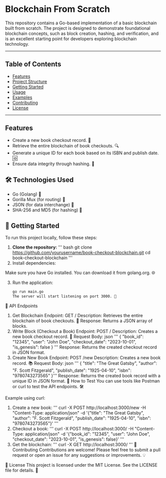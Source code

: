 # Blockchain From Scratch

This repository contains a Go-based implementation of a basic blockchain built from scratch. The project is designed to demonstrate foundational blockchain concepts, such as block creation, hashing, and verification, and is an excellent starting point for developers exploring blockchain technology.

---

## Table of Contents

- [Features](#features)
- [Project Structure](#project-structure)
- [Getting Started](#getting-started)
- [Usage](#usage)
- [Examples](#examples)
- [Contributing](#contributing)
- [License](#license)

---

## Features

- Create a new book checkout record. 📖
- Retrieve the entire blockchain of book checkouts. 🔍
- Generate a unique ID for each book based on its ISBN and publish date. 🆔
- Ensure data integrity through hashing. 🔐

## 🛠️ Technologies Used

- Go (Golang) 🦙
- Gorilla Mux (for routing) 🚦
- JSON (for data interchange) 📄
- SHA-256 and MD5 (for hashing) 🔑

## 🚀 Getting Started

To run this project locally, follow these steps:

1. **Clone the repository:**
   ''' bash
   git clone https://github.com/yourusername/book-checkout-blockchain.git
   cd book-checkout-blockchain
   '''
3. Install dependencies:

Make sure you have Go installed. You can download it from golang.org. 🌐

3. Run the application:

   ```bash
   go run main.go
   The server will start listening on port 3000. 🎉
   ```

📡 API Endpoints

1. Get Blockchain
   Endpoint: GET /
   Description: Retrieves the entire blockchain of book checkouts. 📜
   Response:
   Returns a JSON array of blocks.
2. Write Block (Checkout a Book)
   Endpoint: POST /
   Description: Creates a new book checkout record. 📝
   Request Body:
   json
'''
   {
   "book_id": "12345",
   "user": "John Doe",
   "checkout_date": "2023-10-01",
   "is_genesis": false
   } '''
   Response:
   Returns the created checkout record in JSON format.
4. Create New Book
   Endpoint: POST /new
   Description: Creates a new book record. 📚
   Request Body:
   json
  ''' {
   "title": "The Great Gatsby",
   "author": "F. Scott Fitzgerald",
   "publish_date": "1925-04-10",
   "isbn": "9780743273565"
   }'''
   Response:
   Returns the created book record with a unique ID in JSON format.
   🧪 How to Test
   You can use tools like Postman or curl to test the API endpoints. 🛠️

Example using curl:

1. Create a new book:
'''
   curl -X POST http://localhost:3000/new -H "Content-Type: application/json" -d '{"title": "The Great Gatsby", "author": "F. Scott Fitzgerald", "publish_date": "1925-04-10", "isbn": "9780743273565"}'
'''
2. Checkout a book:
'''
   curl -X POST http://localhost:3000/ -H "Content-Type: application/json" -d '{"book_id": "12345", "user": "John Doe", "checkout_date": "2023-10-01", "is_genesis": false}'
'''
4. Get the blockchain:
 '''
  curl -X GET http://localhost:3000/
'''
🤝 Contributing
Contributions are welcome! Please feel free to submit a pull request or open an issue for any suggestions or improvements. 💡

📄 License
This project is licensed under the MIT License. See the LICENSE file for details. 📝
